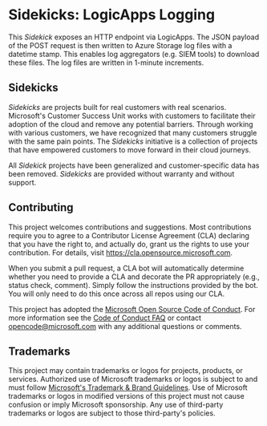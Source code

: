 # Sidekicks: LogicApps Logging
This _Sidekick_ exposes an HTTP endpoint via LogicApps. The JSON payload of the POST request is then written to Azure Storage log files with a datetime stamp. This enables log aggregators (e.g. SIEM tools) to download these files. The log files are written in 1-minute increments.

## Sidekicks
_Sidekicks_ are projects built for real customers with real scenarios. Microsoft's Customer Success Unit works with customers to facilitate their adoption of the cloud and remove any potential barriers. Through working with various customers, we have recognized that many customers struggle with the same pain points. The _Sidekicks_ initiative is a collection of projects that have empowered customers to move forward in their cloud journeys. 

All _Sidekick_ projects have been generalized and customer-specific data has been removed. _Sidekicks_ are provided without warranty and without support.
## Contributing

This project welcomes contributions and suggestions.  Most contributions require you to agree to a
Contributor License Agreement (CLA) declaring that you have the right to, and actually do, grant us
the rights to use your contribution. For details, visit https://cla.opensource.microsoft.com.

When you submit a pull request, a CLA bot will automatically determine whether you need to provide
a CLA and decorate the PR appropriately (e.g., status check, comment). Simply follow the instructions
provided by the bot. You will only need to do this once across all repos using our CLA.

This project has adopted the [Microsoft Open Source Code of Conduct](https://opensource.microsoft.com/codeofconduct/).
For more information see the [Code of Conduct FAQ](https://opensource.microsoft.com/codeofconduct/faq/) or
contact [opencode@microsoft.com](mailto:opencode@microsoft.com) with any additional questions or comments.

## Trademarks

This project may contain trademarks or logos for projects, products, or services. Authorized use of Microsoft 
trademarks or logos is subject to and must follow 
[Microsoft's Trademark & Brand Guidelines](https://www.microsoft.com/en-us/legal/intellectualproperty/trademarks/usage/general).
Use of Microsoft trademarks or logos in modified versions of this project must not cause confusion or imply Microsoft sponsorship.
Any use of third-party trademarks or logos are subject to those third-party's policies.
